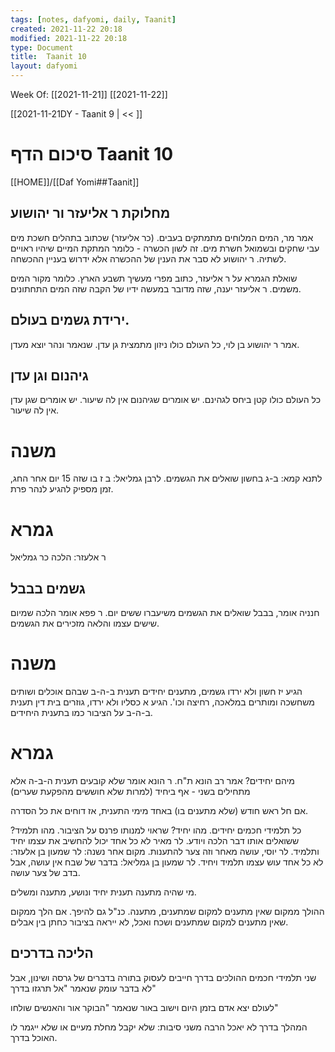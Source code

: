 ```yaml
---
tags: [notes, dafyomi, daily, Taanit] 
created: 2021-11-22 20:18
modified: 2021-11-22 20:18
type: Document
title:  Taanit 10
layout: dafyomi
---
```

Week Of: [[2021-11-21]]
[[2021-11-22]]

[[2021-11-21DY - Taanit 9 | << ]] 

# סיכום הדף  Taanit 10

[[HOME]]/[[Daf Yomi##Taanit]]

## מחלוקת ר אליעזר ור יהושוע
אמר מר, המים המלוחים מתמתקים בעבים. (כר אליעזר) שכתוב בתהלים חשכת מים עבי שחקים ובשמואל חשרת מים. 
זה לשון הכשרה - כלומר המתקת המיים שיהיו ראויים לשתיה.
ר יהושוע לא סבר את הענין של ההכשרה אלא ידרוש בעניין ההכשחה.

שואלת הגמרא על ר אליעזר, כתוב מפרי מעשיך תשבע הארץ. כלומר מקור המים משמים.
ר אליעזר יענה, שזה מדובר במעשה ידיו של הקבה שזה המים התחתונים.

## ירידת גשמים בעולם.
אמר ר יהושוע בן לוי, כל העולם כולו ניזון מתמצית גן עדן. שנאמר ונהר יוצא מעדן. 

## גיהנום וגן עדן
כל העולם כולו קטן ביחס לגהינם. יש אומרים שגיהנום אין לה שיעור. יש אומרים שגן עדן אין לה שיעור.

# משנה 
לתנא קמא: ב-ג בחשון שואלים את הגשמים. 
לרבן גמליאל: ב ז בו שזה 15 יום אחר החג, זמן מספיק להגיע לנהר פרת.
# גמרא
ר אלעזר: הלכה כר גמליאל

## גשמים בבבל
חנניה אומר, בבבל שואלים את הגשמים משיעברו ששים יום.
ר פפא אומר הלכה שמיום שישים עצמו והלאה מזכירים את הגשמים.
# משנה
הגיע יז חשון ולא ירדו גשמים, מתענים יחידים תענית ב-ה-ב שבהם אוכלים ושותים משחשכה ומותרים במלאכה, רחיצה וכו'.
הגיע א כסליו ולא ירדו, גוזרים בית דין תענית ב-ה-ב על הציבור כמו בתענית היחידים. 
# גמרא
מיהם יחידים? אמר רב הונא ת"ח.
ר הונא אומר שלא קובעים תענית ה-ב-ה אלא מתחילים בשני - אף ביחיד (למרות שלא חוששים מהפקעת שערים)

אם חל ראש חודש (שלא מתענים בו) באחד מימי התענית, אז דוחים את כל הסדרה.

כל תלמידי חכמים יחידים.
מהו יחיד? שראוי למנותו פרנס על הציבור.
מהו תלמיד? ששואלים אותו דבר הלכה ויודע.
לר מאיר לא כל אחד יכול להחשיב את עצמו יחיד ותלמיד.
לר יוסי, עושה מאחר וזה צער להתענות.
מקום אחר נשנה:
לר שמעון בן אלעזר: לא כל אחד עוש עצמו תלמיד ויחיד.
לר שמעון בן גמליאל: בדבר של שבח אין עושה, אבל בדב של צער עושה.

מי שהיה מתענה תענית יחיד ונושע, מתענה ומשלים.

ההולך ממקום שאין מתענים למקום שמתענים, מתענה. כנ"ל גם להיפך.
אם הלך ממקום שאין מתענים למקום שמתענים ושכח ואכל, לא ייראה בציבור כחתן בין אבלים.
## הליכה בדרכים
שני תלמידי חכמים ההולכים בדרך חייבים לעסוק בתורה בדברים של גרסה ושינון, אבל לא בדבר עומק שנאמר "אל תרגזו בדרך"

לעולם יצא אדם בזמן היום וישוב באור שנאמר "הבוקר אור והאנשים שולחו"

המהלך בדרך לא יאכל הרבה משני סיבות: שלא יקבל מחלת מעיים או שלא ייגמר לו האוכל בדרך.


